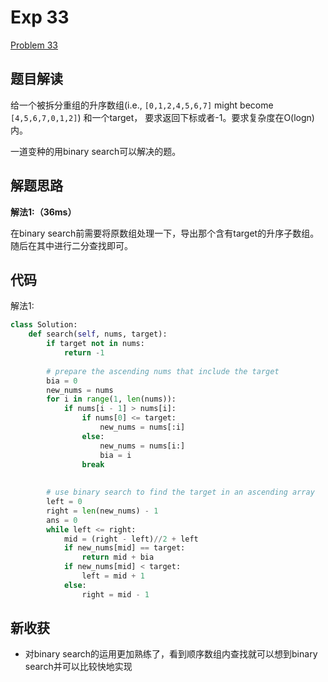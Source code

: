 # Exp 33

[Problem 33](https://leetcode.com/submissions/detail/185824124/)

## 题目解读

给一个被拆分重组的升序数组(i.e., `[0,1,2,4,5,6,7]` might become `[4,5,6,7,0,1,2]`) 和一个target， 要求返回下标或者-1。要求复杂度在O(logn)内。

一道变种的用binary search可以解决的题。

## 解题思路

**解法1:（36ms）**

在binary search前需要将原数组处理一下，导出那个含有target的升序子数组。随后在其中进行二分查找即可。

## 代码

解法1:

```python
class Solution:
    def search(self, nums, target):        
        if target not in nums:
            return -1
        
        # prepare the ascending nums that include the target
        bia = 0
        new_nums = nums
        for i in range(1, len(nums)):
            if nums[i - 1] > nums[i]:
                if nums[0] <= target:
                    new_nums = nums[:i]
                else:
                    new_nums = nums[i:]
                    bia = i
                break
            
                    
        # use binary search to find the target in an ascending array
        left = 0
        right = len(new_nums) - 1
        ans = 0
        while left <= right:
            mid = (right - left)//2 + left
            if new_nums[mid] == target:
                return mid + bia
            if new_nums[mid] < target:
                left = mid + 1
            else:
                right = mid - 1
```

## 新收获

- 对binary search的运用更加熟练了，看到顺序数组内查找就可以想到binary search并可以比较快地实现



